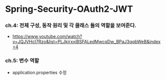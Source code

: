 # Spring-Security-OAuth2-JWT

### ch.4: 전체 구성, 동작 원리 및 각 클래스 들의 역할을 보여준다. 
* https://www.youtube.com/watch?v=JQJVHcI7Rzo&list=PLJkjrxxiBSFALedMwcqDw_BPaJ3qqbWeB&index=4


### ch.5: 변수 역할
* application.properties 수정